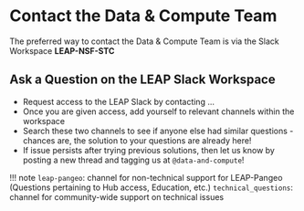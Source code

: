 # Contact the Data & Compute Team

The preferred way to contact the Data & Compute Team is via the Slack Workspace **LEAP-NSF-STC**

## Ask a Question on the LEAP Slack Workspace

- Request access to the LEAP Slack by contacting ...
- Once you are given access, add yourself to relevant channels within the workspace
- Search these two channels to see if anyone else had similar questions - chances are, the solution to your questions are already here!
- If issue persists after trying previous solutions, then let us know by posting a new thread and tagging us at `@data-and-compute`!

!!! note
`leap-pangeo`: channel for non-technical support for LEAP-Pangeo (Questions pertaining to Hub access, Education, etc.)
`technical_questions`: channel for community-wide support on technical issues
